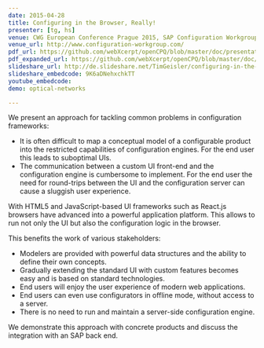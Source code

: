 ```yaml
---
date: 2015-04-28
title: Configuring in the Browser, Really!
presenter: [tg, hs]
venue: CWG European Conference Prague 2015, SAP Configuration Workgroup
venue_url: http://www.configuration-workgroup.com/
pdf_url: https://github.com/webXcerpt/openCPQ/blob/master/doc/presentations/CWG-2015-Prague-webXcerpt-ConfiguringInTheBrowserReally.pdf
pdf_expanded_url: https://github.com/webXcerpt/openCPQ/blob/master/doc/presentations/CWG-2015-Prague-webXcerpt-ConfiguringInTheBrowserReally-expanded.pdf
slideshare_url: http://de.slideshare.net/TimGeisler/configuring-in-the-browser-really
slideshare_embedcode: 9K6aDNehxchkTT
youtube_embedcode:
demo: optical-networks

---
```


We present an approach for tackling common problems in configuration
frameworks:
- It is often difficult to map a conceptual model of a configurable
  product into the restricted capabilities of configuration engines.
  For the end user this leads to suboptimal UIs.
- The communication between a custom UI front-end and the configuration
  engine is cumbersome to implement.  For the end user the need for
  round-trips between the UI and the configuration server can cause a
  sluggish user experience.

With HTML5 and JavaScript-based UI frameworks such as React.js browsers
have advanced into a powerful application platform.  This allows to run
not only the UI but also the configuration logic in the browser.

This benefits the work of various stakeholders:
- Modelers are provided with powerful data structures and the ability to
  define their own concepts.
- Gradually extending the standard UI with custom features becomes easy
  and is based on standard technologies.
- End users will enjoy the user experience of modern web applications.
- End users can even use configurators in offline mode, without access
  to a server.
- There is no need to run and maintain a server-side configuration
  engine.

We demonstrate this approach with concrete products and discuss the
integration with an SAP back end.
